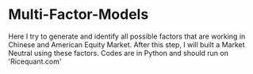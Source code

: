 # Multi-Factor-Models
Here I try to generate and identify all possible factors that are working in Chinese and American Equity Market. After this step, I will built a Market Neutral using these factors. Codes are in Python and should run on 'Ricequant.com'
